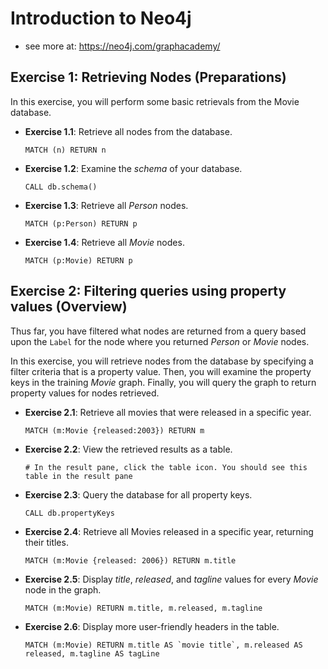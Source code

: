 # Introduction to Neo4j

 - see more at: https://neo4j.com/graphacademy/
 



## Exercise 1: Retrieving Nodes (Preparations)
In this exercise, you will perform some basic retrievals from the Movie database.

-   **Exercise 1.1**: Retrieve all nodes from the database.

        MATCH (n) RETURN n

-   **Exercise 1.2**: Examine the *schema* of your database.

        CALL db.schema()

-   **Exercise 1.3**: Retrieve all *Person* nodes.

        MATCH (p:Person) RETURN p

-   **Exercise 1.4**: Retrieve all *Movie* nodes.

        MATCH (p:Movie) RETURN p




## Exercise 2: Filtering queries using property values (Overview)

Thus far, you have filtered what nodes are returned from a query based upon the `Label` for the node where you returned *Person* or *Movie* nodes.

In this exercise, you will retrieve nodes from the database by specifying a filter criteria that is a property value. Then, you will examine the property keys in the training *Movie* graph. Finally, you will query the graph to return property values for nodes retrieved.

-   **Exercise 2.1**: Retrieve all movies that were released in a specific year.

        MATCH (m:Movie {released:2003}) RETURN m

-   **Exercise 2.2**: View the retrieved results as a table.

        # In the result pane, click the table icon. You should see this table in the result pane

-   **Exercise 2.3**: Query the database for all property keys.

        CALL db.propertyKeys

-   **Exercise 2.4**: Retrieve all Movies released in a specific year, returning their titles.

        MATCH (m:Movie {released: 2006}) RETURN m.title

-   **Exercise 2.5**: Display *title*, *released*, and *tagline* values for every *Movie* node in the graph.

        MATCH (m:Movie) RETURN m.title, m.released, m.tagline

-   **Exercise 2.6**: Display more user-friendly headers in the table.

        MATCH (m:Movie) RETURN m.title AS `movie title`, m.released AS released, m.tagline AS tagLine
